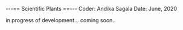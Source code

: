 ---== Scientific Plants ==---
Coder: Andika Sagala
Date: June, 2020


in progress of development... coming soon..

